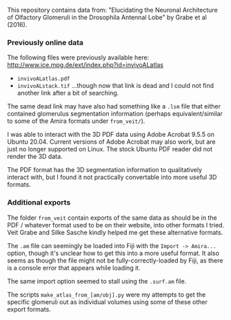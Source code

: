 
This repository contains data from:
"Elucidating the Neuronal Architecture of Olfactory Glomeruli in the Drosophila Antennal
Lobe" by Grabe et al (2016).


### Previously online data

The following files were previously available here: http://www.ice.mpg.de/ext/index.php?id=invivoALatlas
- `invivoALatlas.pdf`
- `invivoALstack.tif`
...though now that link is dead and I could not find another link after a bit of
searching.

The same dead link may have also had something like a `.lsm` file that either contained
glomerulus segmentation information (perhaps equivalent/similar to some of the Amira
formats under `from_veit/`).

I was able to interact with the 3D PDF data using Adobe Acrobat 9.5.5 on Ubuntu 20.04.
Current versions of Adobe Acrobat may also work, but are just no longer supported on
Linux. The stock Ubuntu PDF reader did not render the 3D data.

The PDF format has the 3D segmentation information to qualitatively interact with, but I
found it not practically convertable into more useful 3D formats.


### Additional exports

The folder `from_veit` contain exports of the same data as should be in the PDF /
whatever format used to be on their website, into other formats I tried. Veit Grabe and
Silke Sasche kindly helped me get these alternative formats.

The `.am` file can seemingly be loaded into Fiji with the `Import -> Amira...` option,
though it's unclear how to get this into a more useful format. It also seems as though
the file might not be fully-correctly-loaded by Fiji, as there is a console error that
appears while loading it.

The same import option seemed to stall using the `.surf.am` file.

The scripts `make_atlas_from_[am/obj].py` were my attempts to get the specific glomeruli
out as individual volumes using some of these other export formats.

